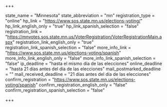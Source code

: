 +++

state_name = "Minnesota"
state_abbreviation = "mn"
registration_type = "online"
hp_link = "https://www.sos.state.mn.us/elections-voting/"
hp_link_english_only = "true"
hp_link_spanish_selection = "false"
registration_link = "https://mnvotes.sos.state.mn.us/VoterRegistration/VoterRegistrationMain.aspx"
registration_link_english_only = "true"
registration_link_spanish_selection = "false"
more_info_link = "https://www.sos.state.mn.us/elections-voting/spanish"
more_info_link_english_only = "false"
more_info_link_spanish_selection = "false"
ip_deadline = "hasta el mismo día de las elecciones"
online_deadline = "hasta 21 días antes del día de las elecciones"
mail_postmarked_deadline = ""
mail_received_deadline = "21 días antes del día de las elecciones"
confirm_registration = "https://www.sos.state.mn.us/elections-voting/spanish"
confirm_registration_english_only = "false"
confirm_registration_spanish_selection = "false"

+++